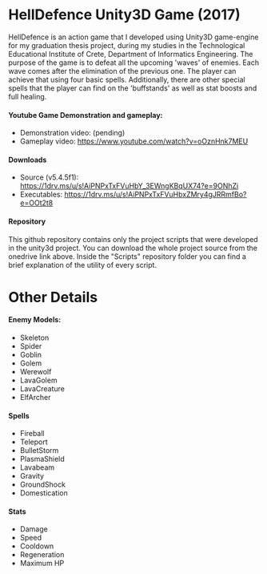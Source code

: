 # HellDefence Unity3D Game (2017)
HellDefence is an action game that I developed using Unity3D game-engine for my graduation thesis project, during my studies in the Technological Educational Institute of Crete, Department of Informatics Engineering. The purpose of the game is to defeat all the upcoming 'waves' of enemies. Each wave comes after the elimination of the previous one. The player can achieve that using four basic spells. Additionally, there are other special spells that the player can find on the 'buffstands' as well as stat boosts and full healing.

#### Youtube Game Demonstration and gameplay:
- Demonstration video: (pending)
- Gameplay video: https://www.youtube.com/watch?v=oOznHnk7MEU

#### Downloads
- Source (v5.4.5f1): https://1drv.ms/u/s!AiPNPxTxFVuHbY_3EWngKBqUX74?e=9ONhZi
- Executables: https://1drv.ms/u/s!AiPNPxTxFVuHbxZMry4gJRRmfBo?e=OOt2t8  

#### Repository
This github repository contains only the project scripts that were developed in the unity3d project. You can download the whole project source from the onedrive link above. Inside the "Scripts" repository folder you can find a brief explanation of the utility of every script.

# Other Details
#### Enemy Models:
- Skeleton
- Spider
- Goblin
- Golem
- Werewolf
- LavaGolem
- LavaCreature
- ElfArcher

#### Spells
- Fireball
- Teleport
- BulletStorm
- PlasmaShield
- Lavabeam
- Gravity
- GroundShock
- Domestication

#### Stats
- Damage
- Speed
- Cooldown
- Regeneration
- Maximum HP
